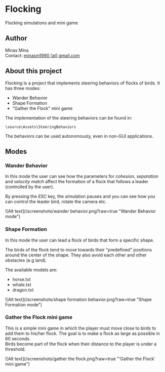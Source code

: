 # Flocking
Flocking simulations and mini game

## Author
Minas Mina  
Contact: [minasm1990 [at] gmail.com](mailto:minasm1990@gmail.com)  

## About this project
_Flocking_ is a project that implements steering behaviors of flocks of birds. It has three modes:
* Wander Behavior
* Shape Formation
* "Gather the Flock" mini game

The implementation of the steering behaviors can be found in: 
```
\source\Assets\SteeringBehaviors
```
The behaviors can be used autonomously, even in non-GUI applications.

## Modes
### Wander Behavior
In this mode the user can see how the parameters for _cohesion_, _separation_ and _velocity match_ affect the formation of a flock that follows a leader (controlled by the user).

By pressing the _ESC_ key, the simulation pauses and you can see how you can control the leader bird, rotate the camera etc.

![Alt text](/screenshots/wander behavior.png?raw=true "Wander Behavior mode")

### Shape Formation
In this mode the user can lead a flock of birds that form a specific shape.

The birds of the flock tend to move towards their "predefined" positions around the center of the shape. They also avoid each other and other obstacles (e.g land).

The available models are:
* horse.txt
* whale.txt
* dragon.txt

![Alt text](/screenshots/shape formation behavior.png?raw=true "Shape Formation mode")

### Gather the Flock mini game
This is a simple mini game in which the player must move close to birds to add them to his/her flock. The goal is to make a flock as large as possible in 60 seconds.  
Birds become part of the flock when their distance to the player is under a threshold.

![Alt text](/screenshots/gather the flock.png?raw=true "'Gather the Flock' mini game")